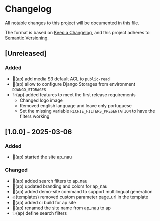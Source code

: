 # Changelog

All notable changes to this project will be documented in this file.

The format is based on [Keep a Changelog](https://keepachangelog.com/en/1.0.0/),
and this project adheres to [Semantic
Versioning](https://semver.org/spec/v2.0.0.html).

## [Unreleased]

### Added

- 🔧(ap) add media S3 default ACL to `public-read`
- 🔧(ap) allow to configure Django Storages from environment `DJANGO_STORAGES`
- ✨(ap) added features to meet the first release requirements
    - Changed logo image
    - Removed english language and leave only portuguese
    - Set the missing variable `RICHIE_FILTERS_PRESENTATION`
    to have the filters working

## [1.0.0] - 2025-03-06

### Added 

- 🎉(ap) started the site ap_nau

### Changed

- 🚧(ap) added search filters to ap_nau
- 💄(ap) updated branding and colors for ap_nau
- 🚧(ap) added demo-site command to support multilingual generation
- 🔥(templates) removed custom parameter page_url in the template
- 👷(ap) added ci build for ap site
- 🚚(ap) renamed the site name from ap_nau to ap
- ✨(ap) define search filters